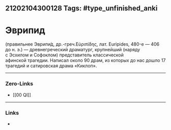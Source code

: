 21202104300128
Tags: #type_unfinished_anki 
---
# Эврипид

(правильнее Эврипи́д, др.-греч.Εὐριπίδης, лат. Euripides, 480-е — 406 до н. э.) — древнегреческий драматург, крупнейший (наряду с Эсхилом и Софоклом) представитель классической афинской трагедии. Написал около 90 драм, из которых до нас дошло 17 трагедий и сатировская драма «Киклоп».

---
### Zero-Links
- [[00 QI]]
---
### Links
-